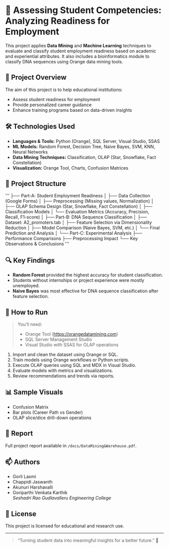# 🧠 Assessing Student Competencies: Analyzing Readiness for Employment

This project applies **Data Mining** and **Machine Learning** techniques to evaluate and classify student employment readiness based on academic and experiential attributes. It also includes a bioinformatics module to classify DNA sequences using Orange data mining tools.

## 📌 Project Overview

The aim of this project is to help educational institutions:
- Assess student readiness for employment
- Provide personalized career guidance
- Enhance training programs based on data-driven insights

## 🛠 Technologies Used

- **Languages & Tools:** Python (Orange), SQL Server, Visual Studio, SSAS
- **ML Models:** Random Forest, Decision Tree, Naive Bayes, SVM, KNN, Neural Networks
- **Data Mining Techniques:** Classification, OLAP (Star, Snowflake, Fact Constellation)
- **Visualization:** Orange Tool, Charts, Confusion Matrices

## 📂 Project Structure
'''
├── Part-A: Student Employment Readiness
│ ├── Data Collection (Google Forms)
│ ├── Preprocessing (Missing values, Normalization)
│ ├── OLAP Schema Design (Star, Snowflake, Fact Constellation)
│ ├── Classification Models
│ └── Evaluation Metrics (Accuracy, Precision, Recall, F1-score)
│
├── Part-B: DNA Sequence Classification
│ ├── Dataset: A2_promoters.tab
│ ├── Feature Selection via Dimensionality Reduction
│ ├── Model Comparison (Naive Bayes, SVM, etc.)
│ └── Final Prediction and Analysis
│
└── Part-C: Experimental Analysis
├── Performance Comparisons
├── Preprocessing Impact
└── Key Observations & Conclusions
'''
## 🔍 Key Findings

- **Random Forest** provided the highest accuracy for student classification.
- Students without internships or project experience were mostly unemployed.
- **Naive Bayes** was most effective for DNA sequence classification after feature selection.

## 🚀 How to Run

> You’ll need:
> - Orange Tool (https://orangedatamining.com)
> - SQL Server Management Studio
> - Visual Studio with SSAS for OLAP operations

1. Import and clean the dataset using Orange or SQL.
2. Train models using Orange workflows or Python scripts.
3. Execute OLAP queries using SQL and MDX in Visual Studio.
4. Evaluate models with metrics and visualizations.
5. Review recommendations and trends via reports.

## 📊 Sample Visuals

- Confusion Matrix
- Bar plots (Career Path vs Gender)
- OLAP slice/dice drill-down operations

## 📃 Report

Full project report available in `/docs/DataMining&Warehouse.pdf`.

## 📫 Authors

- Gorli Laxmi
- Chappidi Jaswanth
- Akunuri Harshavalli
- Goriparthi Venkata Karthik  
_Seshadri Rao Gudlavalleru Engineering College_

## 🧾 License

This project is licensed for educational and research use.

---

> “Turning student data into meaningful insights for a better future.” 🌱
